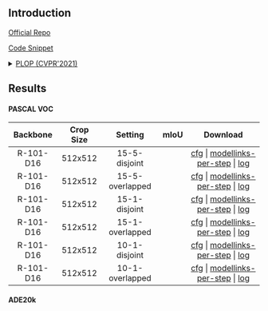## Introduction

<a href="https://github.com/arthurdouillard/CVPR2021_PLOP">Official Repo</a>

<a href="https://github.com/SegmentationBLWX/cssegmentation/blob/main/csseg/modules/runners/plop.py">Code Snippet</a>

<details>
<summary align="left"><a href="https://arxiv.org/pdf/2011.11390.pdf">PLOP (CVPR'2021)</a></summary>

```latex
@inproceedings{douillard2021plop,
  title={Plop: Learning without forgetting for continual semantic segmentation},
  author={Douillard, Arthur and Chen, Yifu and Dapogny, Arnaud and Cord, Matthieu},
  booktitle={Proceedings of the IEEE/CVF Conference on Computer Vision and Pattern Recognition},
  pages={4040--4050},
  year={2021}
}
```

</details>


## Results

#### PASCAL VOC

| Backbone   | Crop Size  | Setting                             | mIoU   | Download                                                                                                                                                                                                                                                                                                                                                                                       |
| :-:        | :-:        | :-:                                 | :-:    | :-:                                                                                                                                                                                                                                                                                                                                                                                            |
| R-101-D16  | 512x512    | 15-5-disjoint                       |        | [cfg]() &#124; [modellinks-per-step]() &#124; [log]()    |
| R-101-D16  | 512x512    | 15-5-overlapped                     |        | [cfg]() &#124; [modellinks-per-step]() &#124; [log]()    |
| R-101-D16  | 512x512    | 15-1-disjoint                       |        | [cfg]() &#124; [modellinks-per-step]() &#124; [log]()    |
| R-101-D16  | 512x512    | 15-1-overlapped                     |        | [cfg]() &#124; [modellinks-per-step]() &#124; [log]()    |
| R-101-D16  | 512x512    | 10-1-disjoint                       |        | [cfg]() &#124; [modellinks-per-step]() &#124; [log]()    |
| R-101-D16  | 512x512    | 10-1-overlapped                     |        | [cfg]() &#124; [modellinks-per-step]() &#124; [log]()    |

#### ADE20k

